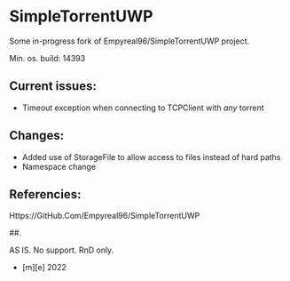 # SimpleTorrentUWP
Some in-progress fork of Empyreal96/SimpleTorrentUWP project.  

Min. os. build: 14393
  
## Current issues:  
- Timeout exception when connecting to TCPClient with *any* torrent

## Changes:  
- Added use of StorageFile to allow access to files instead of hard paths  
- Namespace change

## Referencies:
  Https://GitHub.Com/Empyreal96/SimpleTorrentUWP

 
##.

AS IS. No support. RnD only.

- [m][e] 2022
